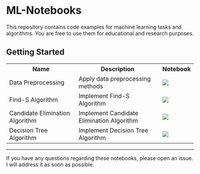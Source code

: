 # ML-Notebooks

This repository contains code examples for machine learning tasks and algorithms. You are free to use them for educational and research purposes.

## Getting Started

<table class="tg">
  <tr>
    <th class="tg-01"><b>Name</b></th>
    <th class="tg-01"><b>Description</b></th>
    <th class="tg-01"><b>Notebook</b></th>
  </tr>
  
  <tr>
    <td class="tg-01">Data Preprocessing</td>
    <td class="tg-01">Apply data preprocessing methods</td>
    <td class="tg-01"><a href="https://colab.research.google.com/drive/1FKUKvkuzMzfSTH-fIFT1c42likIM6aWO">
  <img src="https://colab.research.google.com/assets/colab-badge.svg" width = '' ></a></td>
  </tr>

  <tr>
    <td class="tg-01">Find-S Algorithm</td>
    <td class="tg-01">Implement Find-S Algorithm</td>
    <td class="tg-01"><a href="https://colab.research.google.com/drive/1g99eZuf35W1oSFPyQ6NWXSbqIAmaWALJ">
  <img src="https://colab.research.google.com/assets/colab-badge.svg" width = '' ></a></td>
  </tr>
  
  <tr>
    <td class="tg-01">Candidate Elimination Algorithm</td>
    <td class="tg-01">Implement Candidate Elimination Algorithm</td>
    <td class="tg-01"><a href="https://colab.research.google.com/drive/1hIqwGPHGHc4tkaufeoI1kmyJGUgkYtup">
  <img src="https://colab.research.google.com/assets/colab-badge.svg" width = '' ></a></td>
  </tr>
  
  <tr>
    <td class="tg-01">Decision Tree Algorithm</td>
    <td class="tg-01">Implement Decision Tree Algorithm</td>
    <td class="tg-01"><a href="https://colab.research.google.com/drive/1wtVmjlFjfXjM1XYWWnPZPEh7vIKoYVbA">
  <img src="https://colab.research.google.com/assets/colab-badge.svg" width = '' ></a></td>
  </tr>

</table> 

---
If you have any questions regarding these notebooks, please open an issue. I will address it as soon as possible.
